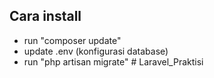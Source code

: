 
## Cara install

- run "composer update"
- update .env (konfigurasi database)
- run "php artisan migrate"
#   L a r a v e l _ P r a k t i s i  
 